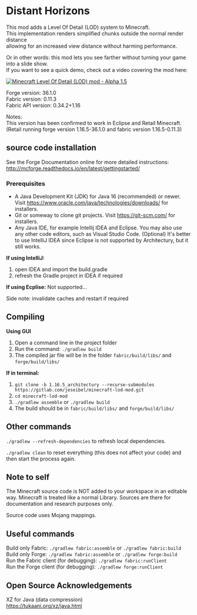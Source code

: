 # Distant Horizons

This mod adds a Level Of Detail (LOD) system to Minecraft.\
This implementation renders simplified chunks outside the normal render distance\
allowing for an increased view distance without harming performance.

Or in other words: this mod lets you see farther without turning your game into a slide show.\
If you want to see a quick demo, check out a video covering the mod here:

<a href="https://www.youtube.com/watch?v=H2tnvEVbO1c" target="_blank">![Minecraft Level Of Detail (LOD) mod - Alpha 1.5](https://i.ytimg.com/vi_webp/H2tnvEVbO1c/mqdefault.webp)</a>

Forge version: 36.1.0\
Fabric version: 0.11.3\
Fabric API version: 0.34.2+1.16

Notes:\
This version has been confirmed to work in Eclipse and Retail Minecraft.\
(Retail running forge version 1.16.5-36.1.0 and fabric version 1.16.5-0.11.3)


## source code installation

See the Forge Documentation online for more detailed instructions:\
http://mcforge.readthedocs.io/en/latest/gettingstarted/

### Prerequisites

* A Java Development Kit (JDK) for Java 16 (recommended) or newer. Visit https://www.oracle.com/java/technologies/downloads/ for installers.
* Git or someway to clone git projects. Visit https://git-scm.com/ for installers.
* Any Java IDE, for example Intellij IDEA and Eclipse. You may also use any other code editors, such as Visual Studio Code. (Optional)
  It's better to use IntelliJ IDEA since Eclipse is not supported by Architectury, but it still works.

**If using IntelliJ:**
1. open IDEA and import the build.gradle
2. refresh the Gradle project in IDEA if required

**If using Ecplise:**
Not supported...

Side note: invalidate caches and restart if required

## Compiling

**Using GUI**
1. Open a command line in the project folder
2. Run the command: `./gradlew build`
3. The compiled jar file will be in the folder `fabric/build/libs/` and `forge/build/libs/`

**If in terminal:**
1. `git clone -b 1.16.5_architectury --recurse-submodules https://gitlab.com/jeseibel/minecraft-lod-mod.git`
2. `cd minecraft-lod-mod`
3. `./gradlew assemble` or `./gradlew build`
4. The build should be in `fabric/build/libs/` and `forge/build/libs/`


## Other commands

`./gradlew --refresh-dependencies` to refresh local dependencies.

`./gradlew clean` to reset everything (this does not affect your code) and then start the process again.


## Note to self

The Minecraft source code is NOT added to your workspace in an editable way. Minecraft is treated like a normal Library. Sources are there for documentation and research purposes only.

Source code uses Mojang mappings.

## Useful commands

Build only Fabric: `./gradlew fabric:assemble` or `./gradlew fabric:build`\
Build only Forge: `./gradlew fabric:assemble` or `./gradlew forge:build`\
Run the Fabric client (for debugging): `./gradlew fabric:runClient`\
Run the Forge client (for debugging): `./gradlew forge:runClient`

## Open Source Acknowledgements

XZ for Java (data compression)\
https://tukaani.org/xz/java.html
